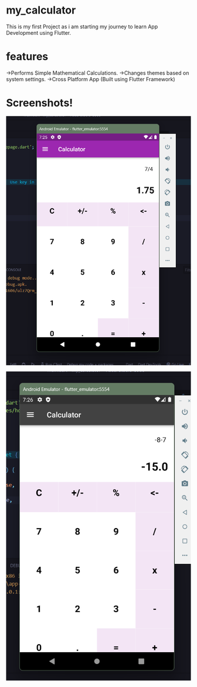 # my_calculator
This is my first Project as i am starting my journey to learn App Development using Flutter.
# features
->Performs Simple Mathematical Calculations.
->Changes themes based on system settings.
->Cross Platform App (Built using Flutter Framework)

# Screenshots!
[](Screenshots/Screenshot_1665132392.png)

![](Screenshots/Screenshot%202022-10-07%20192530.png)

![](Screenshots/Screenshot%202022-10-07%20192659.png)